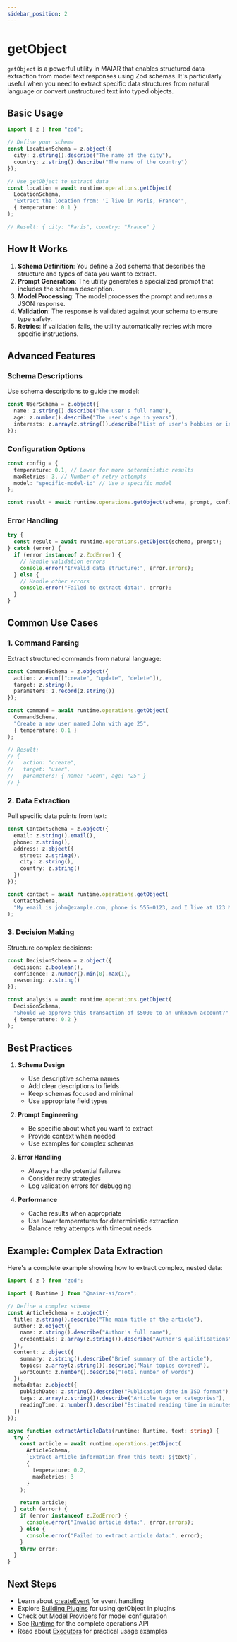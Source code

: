```yaml
---
sidebar_position: 2
---
```


# getObject

`getObject` is a powerful utility in MAIAR that enables structured data extraction from model text responses using Zod schemas. It's particularly useful when you need to extract specific data structures from natural language or convert unstructured text into typed objects.

## Basic Usage

```typescript
import { z } from "zod";

// Define your schema
const LocationSchema = z.object({
  city: z.string().describe("The name of the city"),
  country: z.string().describe("The name of the country")
});

// Use getObject to extract data
const location = await runtime.operations.getObject(
  LocationSchema,
  "Extract the location from: 'I live in Paris, France'",
  { temperature: 0.1 }
);

// Result: { city: "Paris", country: "France" }
```

## How It Works

1. **Schema Definition**: You define a Zod schema that describes the structure and types of data you want to extract.
2. **Prompt Generation**: The utility generates a specialized prompt that includes the schema description.
3. **Model Processing**: The model processes the prompt and returns a JSON response.
4. **Validation**: The response is validated against your schema to ensure type safety.
5. **Retries**: If validation fails, the utility automatically retries with more specific instructions.

## Advanced Features

### Schema Descriptions

Use schema descriptions to guide the model:

```typescript
const UserSchema = z.object({
  name: z.string().describe("The user's full name"),
  age: z.number().describe("The user's age in years"),
  interests: z.array(z.string()).describe("List of user's hobbies or interests")
});
```

### Configuration Options

```typescript
const config = {
  temperature: 0.1, // Lower for more deterministic results
  maxRetries: 3, // Number of retry attempts
  model: "specific-model-id" // Use a specific model
};

const result = await runtime.operations.getObject(schema, prompt, config);
```

### Error Handling

```typescript
try {
  const result = await runtime.operations.getObject(schema, prompt);
} catch (error) {
  if (error instanceof z.ZodError) {
    // Handle validation errors
    console.error("Invalid data structure:", error.errors);
  } else {
    // Handle other errors
    console.error("Failed to extract data:", error);
  }
}
```

## Common Use Cases

### 1. Command Parsing

Extract structured commands from natural language:

```typescript
const CommandSchema = z.object({
  action: z.enum(["create", "update", "delete"]),
  target: z.string(),
  parameters: z.record(z.string())
});

const command = await runtime.operations.getObject(
  CommandSchema,
  "Create a new user named John with age 25",
  { temperature: 0.1 }
);

// Result:
// {
//   action: "create",
//   target: "user",
//   parameters: { name: "John", age: "25" }
// }
```

### 2. Data Extraction

Pull specific data points from text:

```typescript
const ContactSchema = z.object({
  email: z.string().email(),
  phone: z.string(),
  address: z.object({
    street: z.string(),
    city: z.string(),
    country: z.string()
  })
});

const contact = await runtime.operations.getObject(
  ContactSchema,
  "My email is john@example.com, phone is 555-0123, and I live at 123 Main St, Boston, USA"
);
```

### 3. Decision Making

Structure complex decisions:

```typescript
const DecisionSchema = z.object({
  decision: z.boolean(),
  confidence: z.number().min(0).max(1),
  reasoning: z.string()
});

const analysis = await runtime.operations.getObject(
  DecisionSchema,
  "Should we approve this transaction of $5000 to an unknown account?",
  { temperature: 0.2 }
);
```

## Best Practices

1. **Schema Design**

   - Use descriptive schema names
   - Add clear descriptions to fields
   - Keep schemas focused and minimal
   - Use appropriate field types

2. **Prompt Engineering**

   - Be specific about what you want to extract
   - Provide context when needed
   - Use examples for complex schemas

3. **Error Handling**

   - Always handle potential failures
   - Consider retry strategies
   - Log validation errors for debugging

4. **Performance**
   - Cache results when appropriate
   - Use lower temperatures for deterministic extraction
   - Balance retry attempts with timeout needs

## Example: Complex Data Extraction

Here's a complete example showing how to extract complex, nested data:

```typescript
import { z } from "zod";

import { Runtime } from "@maiar-ai/core";

// Define a complex schema
const ArticleSchema = z.object({
  title: z.string().describe("The main title of the article"),
  author: z.object({
    name: z.string().describe("Author's full name"),
    credentials: z.array(z.string()).describe("Author's qualifications")
  }),
  content: z.object({
    summary: z.string().describe("Brief summary of the article"),
    topics: z.array(z.string()).describe("Main topics covered"),
    wordCount: z.number().describe("Total number of words")
  }),
  metadata: z.object({
    publishDate: z.string().describe("Publication date in ISO format"),
    tags: z.array(z.string()).describe("Article tags or categories"),
    readingTime: z.number().describe("Estimated reading time in minutes")
  })
});

async function extractArticleData(runtime: Runtime, text: string) {
  try {
    const article = await runtime.operations.getObject(
      ArticleSchema,
      `Extract article information from this text: ${text}`,
      {
        temperature: 0.2,
        maxRetries: 3
      }
    );

    return article;
  } catch (error) {
    if (error instanceof z.ZodError) {
      console.error("Invalid article data:", error.errors);
    } else {
      console.error("Failed to extract article data:", error);
    }
    throw error;
  }
}
```

## Next Steps

- Learn about [createEvent](./createEvent) for event handling
- Explore [Building Plugins](../building-plugins/philosophy) for using getObject in plugins
- Check out [Model Providers](../model-providers/overview) for model configuration
- See [Runtime](./runtime.md) for the complete operations API
- Read about [Executors](../building-plugins/executors) for practical usage examples
